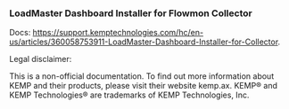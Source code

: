 ### LoadMaster Dashboard Installer for Flowmon Collector

Docs: https://support.kemptechnologies.com/hc/en-us/articles/360058753911-LoadMaster-Dashboard-Installer-for-Collector.


Legal disclaimer:

This is a non-official documentation. To find out more information about KEMP and their products, please visit their website kemp.ax. KEMP® and KEMP Technologies® are trademarks of KEMP Technologies, Inc.
